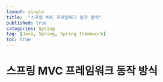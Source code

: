 ```yaml
---
layout: single
title:  "스프링 MVC 프레임워크 동작 방식"
published: true
categories: Spring
tag: [Java, Spring, Spring framework]
toc: true
---
```


# 스프링 MVC 프레임워크 동작 방식

